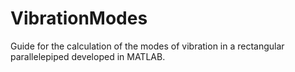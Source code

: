 # VibrationModes
Guide for the calculation of the modes of vibration in a rectangular parallelepiped developed in MATLAB.
